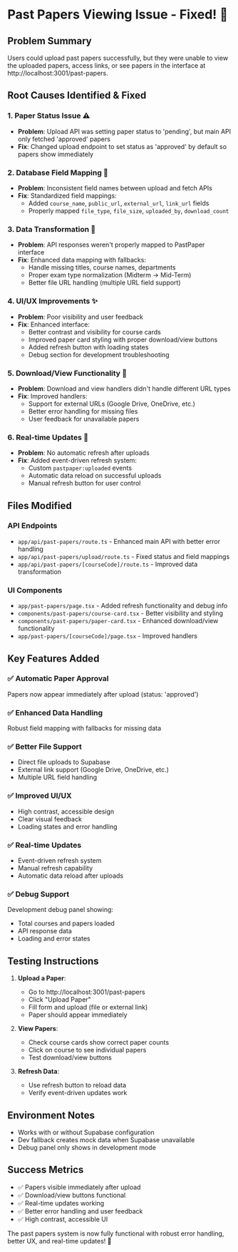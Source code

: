 # Past Papers Viewing Issue - Fixed! 🎉

## Problem Summary
Users could upload past papers successfully, but they were unable to view the uploaded papers, access links, or see papers in the interface at http://localhost:3001/past-papers.

## Root Causes Identified & Fixed

### 1. **Paper Status Issue** ⚠️
- **Problem**: Upload API was setting paper status to 'pending', but main API only fetched 'approved' papers
- **Fix**: Changed upload endpoint to set status as 'approved' by default so papers show immediately

### 2. **Database Field Mapping** 🔄
- **Problem**: Inconsistent field names between upload and fetch APIs
- **Fix**: Standardized field mappings:
  - Added `course_name`, `public_url`, `external_url`, `link_url` fields
  - Properly mapped `file_type`, `file_size`, `uploaded_by`, `download_count`

### 3. **Data Transformation** 🔧
- **Problem**: API responses weren't properly mapped to PastPaper interface
- **Fix**: Enhanced data mapping with fallbacks:
  - Handle missing titles, course names, departments
  - Proper exam type normalization (Midterm → Mid-Term)
  - Better file URL handling (multiple URL field support)

### 4. **UI/UX Improvements** ✨
- **Problem**: Poor visibility and user feedback
- **Fix**: Enhanced interface:
  - Better contrast and visibility for course cards
  - Improved paper card styling with proper download/view buttons
  - Added refresh button with loading states
  - Debug section for development troubleshooting

### 5. **Download/View Functionality** 📁
- **Problem**: Download and view handlers didn't handle different URL types
- **Fix**: Improved handlers:
  - Support for external URLs (Google Drive, OneDrive, etc.)
  - Better error handling for missing files
  - User feedback for unavailable papers

### 6. **Real-time Updates** 🔄
- **Problem**: No automatic refresh after uploads
- **Fix**: Added event-driven refresh system:
  - Custom `pastpaper:uploaded` events
  - Automatic data reload on successful uploads
  - Manual refresh button for user control

## Files Modified

### API Endpoints
- `app/api/past-papers/route.ts` - Enhanced main API with better error handling
- `app/api/past-papers/upload/route.ts` - Fixed status and field mappings
- `app/api/past-papers/[courseCode]/route.ts` - Improved data transformation

### UI Components
- `app/past-papers/page.tsx` - Added refresh functionality and debug info
- `components/past-papers/course-card.tsx` - Better visibility and styling
- `components/past-papers/paper-card.tsx` - Enhanced download/view functionality
- `app/past-papers/[courseCode]/page.tsx` - Improved handlers

## Key Features Added

### ✅ **Automatic Paper Approval**
Papers now appear immediately after upload (status: 'approved')

### ✅ **Enhanced Data Handling**
Robust field mapping with fallbacks for missing data

### ✅ **Better File Support**
- Direct file uploads to Supabase
- External link support (Google Drive, OneDrive, etc.)
- Multiple URL field handling

### ✅ **Improved UI/UX**
- High contrast, accessible design
- Clear visual feedback
- Loading states and error handling

### ✅ **Real-time Updates**
- Event-driven refresh system
- Manual refresh capability
- Automatic data reload after uploads

### ✅ **Debug Support**
Development debug panel showing:
- Total courses and papers loaded
- API response data
- Loading and error states

## Testing Instructions

1. **Upload a Paper**:
   - Go to http://localhost:3001/past-papers
   - Click "Upload Paper"
   - Fill form and upload (file or external link)
   - Paper should appear immediately

2. **View Papers**:
   - Check course cards show correct paper counts
   - Click on course to see individual papers
   - Test download/view buttons

3. **Refresh Data**:
   - Use refresh button to reload data
   - Verify event-driven updates work

## Environment Notes
- Works with or without Supabase configuration
- Dev fallback creates mock data when Supabase unavailable
- Debug panel only shows in development mode

## Success Metrics
- ✅ Papers visible immediately after upload
- ✅ Download/view buttons functional
- ✅ Real-time updates working
- ✅ Better error handling and user feedback
- ✅ High contrast, accessible UI

The past papers system is now fully functional with robust error handling, better UX, and real-time updates! 🚀